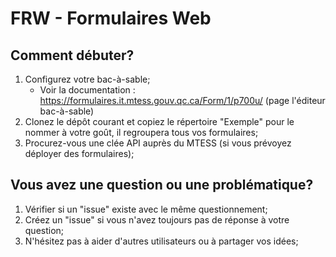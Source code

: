 # FRW - Formulaires Web

## Comment débuter?
1. Configurez votre bac-à-sable;
    - Voir la documentation : https://formulaires.it.mtess.gouv.qc.ca/Form/1/p700u/ (page l'éditeur bac-à-sable)
2. Clonez le dépôt courant et copiez le répertoire "Exemple" pour le nommer à votre goût, il regroupera tous vos formulaires;
3. Procurez-vous une clée API auprès du MTESS (si vous prévoyez déployer des formulaires);


## Vous avez une question ou une problématique?

1. Vérifier si un "issue" existe avec le même questionnement;
2. Créez un "issue" si vous n'avez toujours pas de réponse à votre question;
3. N'hésitez pas à aider d'autres utilisateurs ou à partager vos idées;
